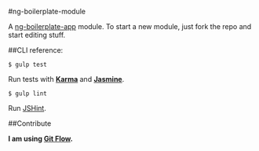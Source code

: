 #ng-boilerplate-module

A [ng-boilerplate-app](https://github.com/mtfranchetto/ng-boilerplate-app) module. To start a new module, just fork the repo and start editing stuff.

##CLI reference:

`$ gulp test`

Run tests with **[Karma](https://github.com/karma-runner/karma)** and **[Jasmine](http://jasmine.github.io/2.0/introduction.html)**.

`$ gulp lint`

Run [JSHint](http://www.jshint.com/).

##Contribute

**I am using [Git Flow](https://github.com/nvie/gitflow).**